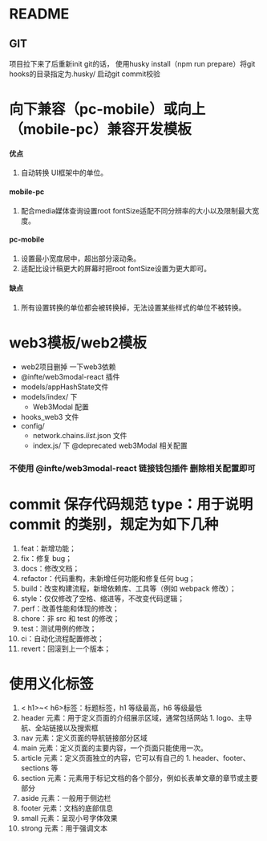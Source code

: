 # README
## GIT
  项目拉下来了后重新init git的话，
  使用husky install（npm run prepare）将git hooks的目录指定为.husky/
  启动git commit校验


# 向下兼容（pc-mobile）或向上（mobile-pc）兼容开发模板
####  优点
  1. 自动转换 UI框架中的单位。 
  #### mobile-pc
  1. 配合media媒体查询设置root fontSize适配不同分辨率的大小以及限制最大宽度。

  #### pc-mobile
  1. 设置最小宽度居中，超出部分滚动条。
  1. 适配比设计稿更大的屏幕时把root fontSize设置为更大即可。

####  缺点
  1. 所有设置转换的单位都会被转换掉，无法设置某些样式的单位不被转换。


# web3模板/web2模板
  - web2项目删掉 一下web3依赖
  - @infte/web3modal-react 插件
  - models/appHashState文件
  - models/index/ 下 
    - Web3Modal 配置
  - hooks_web3 文件
  - config/ 
    - network.chains.*list*.json 文件
    - index.js/ 下 @deprecated web3Modal 相关配置

### 不使用 @infte/web3modal-react 链接钱包插件 删除相关配置即可


# commit 保存代码规范 type：用于说明 commit 的类别，规定为如下几种
1. feat：新增功能；
2. fix：修复 bug；
3. docs：修改文档；
4. refactor：代码重构，未新增任何功能和修复任何 bug；
5. build：改变构建流程，新增依赖库、工具等（例如 webpack 修改）；
6. style：仅仅修改了空格、缩进等，不改变代码逻辑；
7. perf：改善性能和体现的修改；
8. chore：非 src 和 test 的修改；
9. test：测试用例的修改；
10. ci：自动化流程配置修改；
11. revert：回滚到上一个版本；

# 使用义化标签
1. < h1>~< h6>标签：标题标签，h1 等级最高，h6 等级最低
2. header 元素：用于定义页面的介绍展示区域，通常包括网站 1. logo、主导航、全站链接以及搜索框
3. nav 元素：定义页面的导航链接部分区域
4. main 元素：定义页面的主要内容，一个页面只能使用一次。
5. article 元素：定义页面独立的内容，它可以有自己的 1. header、footer、sections 等
6. section 元素：元素用于标记文档的各个部分，例如长表单文章的章节或主要部分
7. aside 元素：一般用于侧边栏
8. footer 元素：文档的底部信息
9. small 元素：呈现小号字体效果
10. strong 元素：用于强调文本

